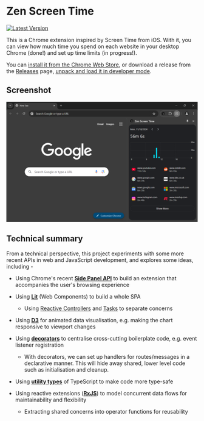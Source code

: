 # Zen Screen Time

[![Latest Version](https://img.shields.io/chrome-web-store/v/lnhoabacmnkaepaabhoiehgelofdmdlh)](https://chromewebstore.google.com/detail/zen-screen-time/lnhoabacmnkaepaabhoiehgelofdmdlh)

This is a Chrome extension inspired by Screen Time from iOS. With it, you can view how much time you spend on each website in your desktop Chrome (done!) and set up time limits (in progress!).

You can [install it from the Chrome Web Store](https://chromewebstore.google.com/detail/zen-screen-time/lnhoabacmnkaepaabhoiehgelofdmdlh), or download a release from the [Releases](https://github.com/chukonu/zen-screen-time.crx/releases) page, [unpack and load it in developer mode](https://developer.chrome.com/docs/extensions/get-started/tutorial/hello-world#load-unpacked).

## Screenshot

![Screenshot](screenshot.png)

## Technical summary

From a technical perspective, this project experiments with some more recent APIs in web and JavaScript development, and explores some ideas, including -

- Using Chrome's recent **[Side Panel API](https://developer.chrome.com/docs/extensions/reference/api/sidePanel)** to build an extension that accompanies the user's browsing experience

- Using **[Lit](https://lit.dev/)** (Web Components) to build a whole SPA

  - Using [Reactive Controllers](https://lit.dev/docs/composition/controllers/) and [Tasks](https://lit.dev/docs/data/task/) to separate concerns

- Using **[D3](https://d3js.org/)** for animated data visualisation, e.g. making the chart responsive to viewport changes

- Using **[decorators](https://www.typescriptlang.org/docs/handbook/decorators.html)** to centralise cross-cutting boilerplate code, e.g. event listener registration

  - With decorators, we can set up handlers for routes/messages in a declarative manner. This will hide away shared, lower level code such as initialisation and cleanup.

- Using **[utility types](https://www.typescriptlang.org/docs/handbook/utility-types.html)** of TypeScript to make code more type-safe

- Using reactive extensions (**[RxJS](https://rxjs.dev/)**) to model concurrent data flows for maintainability and flexibility

  - Extracting shared concerns into operator functions for reusability
